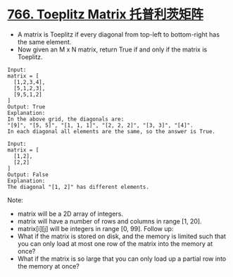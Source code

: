# [766. Toeplitz Matrix 托普利茨矩阵](https://leetcode.com/problems/toeplitz-matrix/)
* A matrix is Toeplitz if every diagonal from top-left to bottom-right has the same element.
* Now given an M x N matrix, return True if and only if the matrix is Toeplitz.
```text
Input:
matrix = [
  [1,2,3,4],
  [5,1,2,3],
  [9,5,1,2]
]
Output: True
Explanation:
In the above grid, the diagonals are:
"[9]", "[5, 5]", "[1, 1, 1]", "[2, 2, 2]", "[3, 3]", "[4]".
In each diagonal all elements are the same, so the answer is True.

Input:
matrix = [
  [1,2],
  [2,2]
]
Output: False
Explanation:
The diagonal "[1, 2]" has different elements.
```
Note:
* matrix will be a 2D array of integers.
* matrix will have a number of rows and columns in range [1, 20].
* matrix[i][j] will be integers in range [0, 99].
Follow up:
* What if the matrix is stored on disk, and the memory is limited such that you can only load at most one row of the matrix into the memory at once?
* What if the matrix is so large that you can only load up a partial row into the memory at once?
